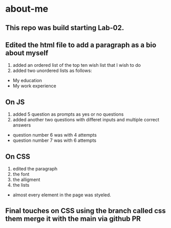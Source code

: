# about-me
## This repo was build starting Lab-02.

## Edited the html file to add a paragraph as a bio about myself
1. added an ordered list of the top ten wish list that I wish to do
2. added two unordered lists as follows:
- My education
- My work experience

## On JS
1. added 5 question as prompts as yes or no questions
2. added another two questions with differet inputs and multiple correct answers
- question number 6 was with 4 attempts
- question number 7 was with 6 attempts

## On CSS
1. edited the paragraph
2. the font
3. the alligment 
4. the lists 
- almost every element in the page was styeled.

## Final touches on CSS using the branch called css them merge it with the main via github PR
